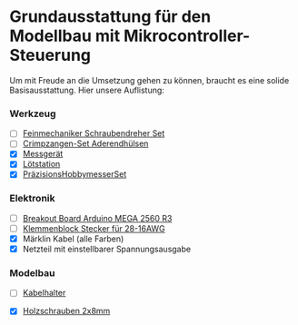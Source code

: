 # Grundausstattung für den Modellbau mit Mikrocontroller-Steuerung

Um mit Freude an die Umsetzung gehen zu können, braucht es eine solide Basisausstattung. Hier unsere Auflistung:

### Werkzeug

- [ ] [Feinmechaniker Schraubendreher Set](https://www.amazon.de/dp/B095CSQVHG)
- [ ] [Crimpzangen-Set Aderendhülsen](https://www.amazon.de/dp/B0CBCBVBBV)
- [x] [Messgerät](https://www.amazon.de/dp/B08CX9W7G3)
- [x] [Lötstation](https://www.amazon.de/dp/B09NNZHQXB)
- [x] [PräzisionsHobbymesserSet](https://www.amazon.de/dp/B07V83Q9W8)

### Elektronik

- [ ] [Breakout Board Arduino MEGA 2560 R3](https://www.amazon.de/dp/B0BPH1MMGX)
- [ ] [Klemmenblock Stecker für 28-16AWG](https://www.amazon.de/dp/B0DBPKDZRY)
- [x] Märklin Kabel (alle Farben)
- [x] Netzteil mit einstellbarer Spannungsausgabe

### Modelbau


- [ ] [Kabelhalter](https://www.amazon.de/dp/B083NHFWM2)
- [x] [Holzschrauben 2x8mm](https://www.amazon.de/dp/B01MCWMVHB)






